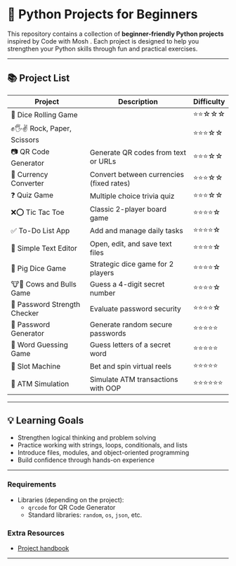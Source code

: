 # 🐍 Python Projects for Beginners

This repository contains a collection of **beginner-friendly Python projects** inspired by Code with Mosh . Each project is designed to help you strengthen your Python skills through fun and practical exercises.

---

## 📚 Project List

| Project                      | Description                              | Difficulty |
| ---------------------------- | ---------------------------------------- | ---------- |
| 🎲 Dice Rolling Game         |                    | ⭐⭐☆☆☆      |
| ✊🖐✌ Rock, Paper, Scissors   |             | ⭐⭐⭐☆☆      |
| 📷 QR Code Generator         | Generate QR codes from text or URLs      | ⭐⭐⭐☆☆      |
| 💱 Currency Converter        | Convert between currencies (fixed rates) | ⭐⭐⭐☆☆      |
| ❓ Quiz Game                  | Multiple choice trivia quiz              | ⭐⭐⭐☆☆      |
| ❌⭕ Tic Tac Toe               | Classic 2-player board game              | ⭐⭐⭐⭐☆      |
| ✅ To-Do List App             | Add and manage daily tasks               | ⭐⭐⭐⭐☆      |
| 📝 Simple Text Editor        | Open, edit, and save text files          | ⭐⭐⭐⭐☆      |
| 🐷 Pig Dice Game             | Strategic dice game for 2 players        | ⭐⭐⭐⭐☆      |
| 🐮🐂 Cows and Bulls Game     | Guess a 4-digit secret number            | ⭐⭐⭐⭐☆      |
| 🔐 Password Strength Checker | Evaluate password security               | ⭐⭐⭐⭐☆      |
| 🔑 Password Generator        | Generate random secure passwords         | ⭐⭐⭐⭐⭐      |
| 🔡 Word Guessing Game        | Guess letters of a secret word           | ⭐⭐⭐⭐⭐      |
| 🎰 Slot Machine              | Bet and spin virtual reels               | ⭐⭐⭐⭐⭐      |
| 🏧 ATM Simulation            | Simulate ATM transactions with OOP       | ⭐⭐⭐⭐⭐⭐     |

---

## 💡 Learning Goals

* Strengthen logical thinking and problem solving
* Practice working with strings, loops, conditionals, and lists
* Introduce files, modules, and object-oriented programming
* Build confidence through hands-on experience


---

###  Requirements
* Libraries (depending on the project):
  * `qrcode` for QR Code Generator
  * Standard libraries: `random`, `os`, `json`, etc.
### Extra Resources
* [Project handbook](https://cdn.codewithmosh.com/image/upload/v1725636826/guides/python-projects-for-beginners.pdf)
  
---

